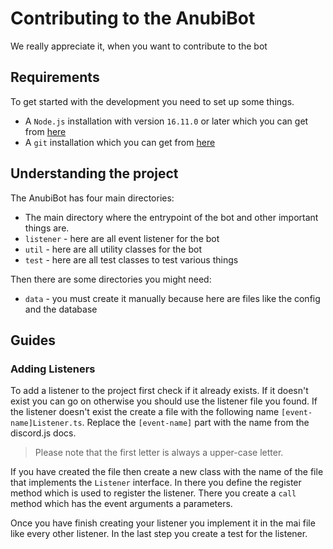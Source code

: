 # Contributing to the AnubiBot
We really appreciate it, when you want to contribute to the bot

## Requirements
To get started with the development you need to set up some things.
- A `Node.js` installation with version `16.11.0` or later which you can get from [here](https://nodejs.org/)
- A `git` installation which you can get from [here](https://git-scm.com/)

## Understanding the project
The AnubiBot has four main directories:
- The main directory where the entrypoint of the bot and other important things are.
- `listener` - here are all event listener for the bot
- `util` - here are all utility classes for the bot
- `test` - here are all test classes to test various things

Then there are some directories you might need:
- `data` - you must create it manually because here are files like the config and the database

## Guides
### Adding Listeners
To add a listener to the project first check if it already exists.
If it doesn't exist you can go on otherwise you should use the listener file you found.
If the listener doesn't exist the create a file with the following name `[event-name]Listener.ts`.
Replace the `[event-name]` part with the name from the discord.js docs.

> Please note that the first letter is always a upper-case letter.

If you have created the file then create a new class with the name of the file that implements the `Listener` interface.
In there you define the register method which is used to register the listener.
There you create a `call` method which has the event arguments a parameters.

Once you have finish creating your listener you implement it in the mai file like every other listener.
In the last step you create a test for the listener.

